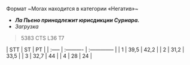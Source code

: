 Формат ~Morax находится в категории «Негатив»~
- ***Ла Пьено принадлежит юрисдикции Суриара.*** 
- *Загрузка*
> 5383 CTS L36 T7

| STT | ST | PT |
| :—– | :———- | :————– |
| 1 | 39,5 | 42,2 |
| 2 | 31,2 | 33,5 |
| 3 | 32,7 | 44 |
| 4 | 28 | 24 |
